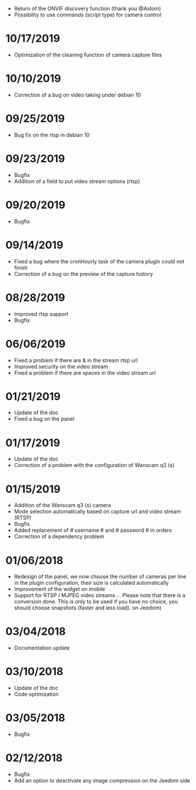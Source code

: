 - Return of the ONVIF discovery function (thank you @Aidom)
- Possibility to use commands (script type) for camera control

# 10/17/2019

- Optimization of the cleaning function of camera capture files

# 10/10/2019

- Correction of a bug on video taking under debian 10

# 09/25/2019

- Bug fix on the rtsp in debian 10

# 09/23/2019

- Bugfix
- Addition of a field to put video stream options (rtsp)

# 09/20/2019

- Bugfix

# 09/14/2019

 - Fixed a bug where the cronHourly task of the camera plugin could not finish
 - Correction of a bug on the preview of the capture history

# 08/28/2019

- Improved rtsp support
- Bugfix

# 06/06/2019

- Fixed a problem if there are &amp; in the stream rtsp url
- Improved security on the video stream
- Fixed a problem if there are spaces in the video stream url

# 01/21/2019

- Update of the doc
- Fixed a bug on the panel

# 01/17/2019

- Update of the doc
- Correction of a problem with the configuration of Wanscam q3 (s)

# 01/15/2019

- Addition of the Wanscam q3 (s) camera
- Mode selection automatically based on capture url and video stream (RTSP)
- Bugfix
- Added replacement of # username # and # password # in orders
- Correction of a dependency problem

# 01/06/2018

- Redesign of the panel, we now choose the number of cameras per line in the plugin configuration, their size is calculated automatically
- Improvement of the widget on mobile
- Support for RTSP / MJPEG video streams ... Please note that there is a conversion done. This is only to be used if you have no choice, you should choose snapshots (faster and less load). on Jeedom)

# 03/04/2018

- Documentation update

# 03/10/2018

- Update of the doc
- Code optimization

# 03/05/2018

- Bugfix

# 02/12/2018

- Bugfix
- Add an option to deactivate any image compression on the Jeedom side
